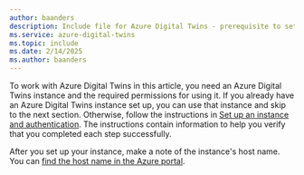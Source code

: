 ```yaml
---
author: baanders
description: Include file for Azure Digital Twins - prerequisite to set up an instance
ms.service: azure-digital-twins
ms.topic: include
ms.date: 2/14/2025
ms.author: baanders
---
```


To work with Azure Digital Twins in this article, you need an Azure Digital Twins instance and the required permissions for using it. If you already have an Azure Digital Twins instance set up, you can use that instance and skip to the next section. Otherwise, follow the instructions in [Set up an instance and authentication](../articles/digital-twins/how-to-set-up-instance-portal.md). The instructions contain information to help you verify that you completed each step successfully.

After you set up your instance, make a note of the instance's host name. You can [find the host name in the Azure portal](../articles/digital-twins/how-to-set-up-instance-portal.md#verify-success-and-collect-important-values).
